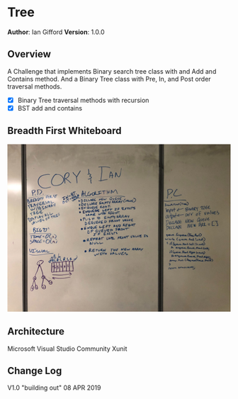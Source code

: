 # Tree

**Author**: Ian Gifford
**Version**: 1.0.0

## Overview
A Challenge that implements Binary search tree class with and Add and Contains method. And a Binary Tree class with Pre, In, and Post order traversal methods.

- [X] Binary Tree traversal methods with recursion
- [x] BST add and contains

## Breadth First Whiteboard
![breadth first](https://github.com/IanGifford261/Data-Structures-And-Algorithms/blob/master/Assets/IanandCory2.jpg)

## Architecture
Microsoft Visual Studio Community
Xunit

## Change Log
V1.0 "building out" 08 APR 2019
